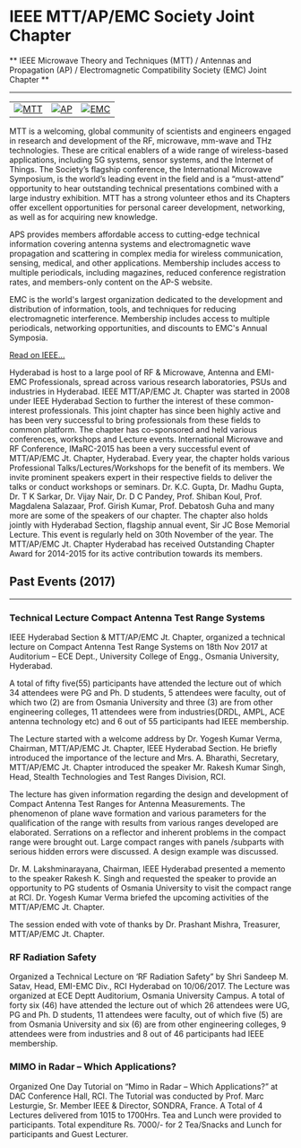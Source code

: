 # IEEE MTT/AP/EMC Society Joint Chapter

** IEEE Microwave Theory and Techniques (MTT) / Antennas and Propagation (AP) / Electromagnetic Compatibility Society (EMC) Joint Chapter **

---

|                                                                  |                           |          |
|------------------------------------------------------------------|---------------------------|----------|
|[![MTT](/media/chapters/mtt-logo.png)](/chapters/mtt-ap-emc/mtt-ap-emc.md)|[![AP](/media/chapters/aps-logo.png)](/chapters/mtt-ap-emc/mtt-ap-emc.md) |[![EMC](/media/chapters/emc-logo.gif)](/chapters/mtt-ap-emc/mtt-ap-emc.md)|

MTT is a welcoming, global community of scientists and engineers engaged in research and development of the RF, microwave, mm-wave and THz technologies. These are critical enablers of a wide range of wireless-based applications, including 5G systems, sensor systems, and the Internet of Things. The Society’s flagship conference, the International Microwave Symposium, is the world’s leading event in the field and is a “must-attend” opportunity to hear outstanding technical presentations combined with a large industry exhibition. MTT has a strong volunteer ethos and its Chapters offer excellent opportunities for personal career development, networking, as well as for acquiring new knowledge.

APS provides members affordable access to cutting-edge technical information covering antenna systems and electromagnetic wave propagation and scattering in complex media for wireless communication, sensing, medical, and other applications. Membership includes access to multiple periodicals, including magazines, reduced conference registration rates, and members-only content on the AP-S website.

EMC is the world's largest organization dedicated to the development and distribution of information, tools, and techniques for reducing electromagnetic interference. Membership includes access to multiple periodicals, networking opportunities, and discounts to EMC's Annual Symposia.

[Read on IEEE...](https://www.ieee.org/membership_services/membership/societies/membership_societies_index.html)


Hyderabad is host to a large pool of RF & Microwave, Antenna and EMI-EMC Professionals, spread across various research laboratories, PSUs and industries in Hyderabad. IEEE MTT/AP/EMC Jt. Chapter was started in 2008 under IEEE Hyderabad Section to further the interest of these common-interest professionals.  This joint chapter has since been highly active and has been very successful to bring professionals from these fields to common platform. The chapter has co-sponsored and held various conferences, workshops and Lecture events. International Microwave and RF Conference, IMaRC-2015 has been a very successful event of MTT/AP/EMC Jt. Chapter, Hyderabad. Every year, the chapter holds various Professional Talks/Lectures/Workshops for the benefit of its members. We invite prominent speakers expert in their respective fields to deliver the talks or conduct workshops or seminars. Dr. K.C. Gupta, Dr. Madhu Gupta, Dr. T K Sarkar, Dr. Vijay Nair, Dr. D C Pandey, Prof. Shiban Koul, Prof. Magdalena Salazaar, Prof. Girish Kumar, Prof. Debatosh Guha and many more are some of the speakers of our chapter. The chapter also holds jointly with Hyderabad Section, flagship annual event, Sir JC Bose Memorial Lecture. This event is regularly held on 30th November of the year. The MTT/AP/EMC Jt. Chapter Hyderabad has received Outstanding Chapter Award for 2014-2015 for its active contribution towards its members.

## Past Events (2017)

---

### Technical Lecture Compact Antenna Test Range Systems

IEEE Hyderabad Section & MTT/AP/EMC Jt. Chapter, organized a technical lecture on Compact Antenna Test Range Systems on 18th Nov 2017 at Auditorium – ECE Dept., University College of Engg., Osmania University, Hyderabad.

A total of fifty five(55) participants have attended the lecture out of which 34 attendees were PG and Ph. D students, 5 attendees were faculty, out of which  two (2) are from  Osmania University  and three (3)  are from other engineering colleges, 11 attendees were from industries(DRDL, AMPL, ACE antenna technology etc) and 6 out of 55 participants had IEEE membership.

The Lecture started with a welcome address by Dr. Yogesh Kumar Verma, Chairman, MTT/AP/EMC Jt. Chapter, IEEE Hyderabad Section. He briefly introduced the importance of the lecture and Mrs. A. Bharathi, Secretary, MTT/AP/EMC Jt. Chapter introduced the speaker Mr. Rakesh Kumar Singh, Head, Stealth Technologies and Test Ranges Division, RCI.

The lecture has given information regarding the design and development of Compact Antenna Test Ranges for Antenna Measurements. The phenomenon of plane wave formation and various parameters for the qualification of the range with results from various ranges developed are elaborated. Serrations on a reflector and inherent problems in the compact range were brought out. Large compact ranges with panels /subparts with serious hidden errors were discussed. A design example was discussed.

Dr. M. Lakshminarayana, Chairman, IEEE Hyderabad presented a memento to the speaker Rakesh K. Singh and requested the speaker to provide an opportunity to PG students of Osmania University to visit the compact range at RCI. Dr. Yogesh Kumar Verma briefed the upcoming activities of the  MTT/AP/EMC Jt. Chapter.

The session ended with vote of thanks by Dr. Prashant Mishra, Treasurer, MTT/AP/EMC Jt. Chapter.

### RF Radiation Safety

Organized a Technical Lecture on ‘RF Radiation Safety” by Shri Sandeep M. Satav, Head, EMI-EMC Div., RCI Hyderabad on 10/06/2017. The Lecture was organized at ECE Deptt Auditorium, Osmania University Campus. A total of forty six (46) have attended the lecture out of which 26 attendees were UG, PG and Ph. D students, 11  attendees were faculty, out of which  five (5) are from  Osmania University  and six (6)  are from other engineering colleges, 9 attendees were from industries and 8 out of 46 participants had IEEE membership.

### MIMO in Radar – Which Applications?

Organized One Day Tutorial on “Mimo in Radar – Which Applications?” at DAC Conference Hall, RCI. The Tutorial was conducted by Prof. Marc Lesturgie, Sr. Member IEEE & Director, SONDRA, France. A Total of 4 Lectures delivered from 1015 to 1700Hrs. Tea and Lunch were provided to participants. Total expenditure Rs. 7000/- for 2 Tea/Snacks and Lunch for participants and Guest Lecturer.

